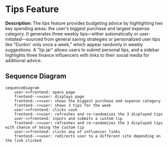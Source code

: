 # Tips Feature
**Description:** 
The tips feature provides budgeting advice by highlighting two key spending areas: the user's biggest purchase and largest expense category. It generates three weekly tips—either automatically or user-initiated—sourced from general saving strategies or personalized user tips like "Dunkin' only once a week," which appear randomly in weekly suggestions. A "tip jar" allows users to submit personal tips, and a sidebar highlights three finance influencers with links to their social media for additional advice.

## Sequence Diagram
```mermaid
sequenceDiagram
    user->>frontend: opens page
    frontend-->>user: displays page
    frontend-->>user: shows the biggest purchase and expense category
    frontend-->>user: shows 3 tips for the week
    user->>frontend: clicks cash
    frontend-->>user: refreshes and re-randomizes the 3 displayed tips
    user->>frontend: inputs and submits a custom tip
    frontend-->>user: refreshes and re-randomizes the 3 displayed tips with chance of being the custom tip
    user->>frontend: clicks any of influencer links
    frontend-->>user: redirects user to a different site depending on the link clicked
```